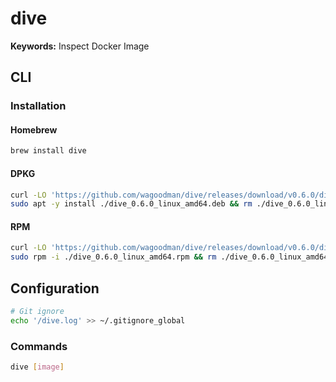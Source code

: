 # dive

**Keywords:** Inspect Docker Image

## CLI

### Installation

#### Homebrew

```sh
brew install dive
```

#### DPKG

```sh
curl -LO 'https://github.com/wagoodman/dive/releases/download/v0.6.0/dive_0.6.0_linux_amd64.deb'
sudo apt -y install ./dive_0.6.0_linux_amd64.deb && rm ./dive_0.6.0_linux_amd64.deb
```

#### RPM

```sh
curl -LO 'https://github.com/wagoodman/dive/releases/download/v0.6.0/dive_0.6.0_linux_amd64.rpm'
sudo rpm -i ./dive_0.6.0_linux_amd64.rpm && rm ./dive_0.6.0_linux_amd64.rpm
```

## Configuration

```sh
# Git ignore
echo '/dive.log' >> ~/.gitignore_global
```

### Commands

```sh
dive [image]
```

